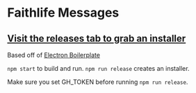 # Faithlife Messages

## [Visit the releases tab to grab an installer](https://git/DustinMasters/FaithlifeMessages/releases)

Based off of [Electron Boilerplate](https://github.com/szwacz/electron-boilerplate.git)

`npm start` to build and run. `npm run release` creates an installer.

Make sure you set GH_TOKEN before running `npm run release`.
